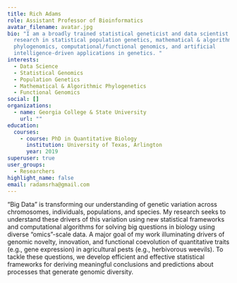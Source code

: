 ```yaml
---
title: Rich Adams
role: Assistant Professor of Bioinformatics
avatar_filename: avatar.jpg
bio: "I am a broadly trained statistical geneticist and data scientist with
  research in statistical population genetics, mathematical & algorithmic
  phylogenomics, computational/functional genomics, and artificial
  intelligence-driven applications in genetics. "
interests:
  - Data Science
  - Statistical Genomics
  - Population Genetics
  - Mathematical & Algorithmic Phylogenetics
  - Functional Genomics
social: []
organizations:
  - name: Georgia College & State University
    url: ""
education:
  courses:
    - course: PhD in Quantitative Biology
      institution: University of Texas, Arlington
      year: 2019
superuser: true
user_groups:
  - Researchers
highlight_name: false
email: radamsrha@gmail.com
---
```

“Big Data” is transforming our understanding of genetic variation across chromosomes, individuals, populations, and species. My research seeks to understand these drivers of this variation using new statistical frameworks and computational algorithms for solving big questions in biology using diverse “omics”-scale data. A major goal of my work illuminating drivers of genomic novelty, innovation, and functional coevolution of quantitative traits (e.g., gene expression) in agricultural pests (e.g., herbivorous weevils). To tackle these questions, we develop efficient and effective statistical frameworks for deriving meaningful conclusions and predictions about processes that generate genomic diversity.